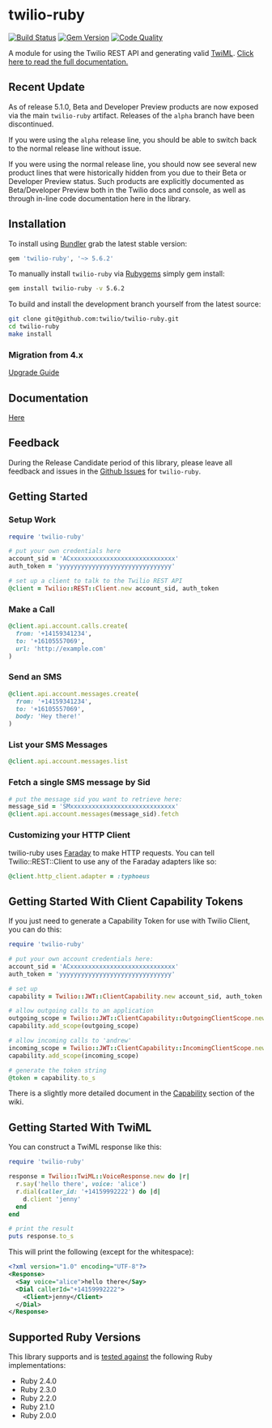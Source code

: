 # twilio-ruby

[![Build Status](http://img.shields.io/travis/twilio/twilio-ruby.svg)][travis]
[![Gem Version](http://img.shields.io/gem/v/twilio-ruby.svg)](https://rubygems.org/gems/twilio-ruby)
[![Code Quality](http://img.shields.io/codeclimate/github/twilio/twilio-ruby.svg)][codeclimate]

A module for using the Twilio REST API and generating valid [TwiML](http://www.twilio.com/docs/api/twiml/ "TwiML - Twilio Markup Language"). [Click here to read the full documentation.][documentation]

## Recent Update

As of release 5.1.0, Beta and Developer Preview products are now exposed via
the main `twilio-ruby` artifact. Releases of the `alpha` branch have been
discontinued.

If you were using the `alpha` release line, you should be able to switch back
to the normal release line without issue.

If you were using the normal release line, you should now see several new
product lines that were historically hidden from you due to their Beta or
Developer Preview status. Such products are explicitly documented as
Beta/Developer Preview both in the Twilio docs and console, as well as through
in-line code documentation here in the library.


## Installation

To install using [Bundler][bundler] grab the latest stable version:

```ruby
gem 'twilio-ruby', '~> 5.6.2'
```

To manually install `twilio-ruby` via [Rubygems][rubygems] simply gem install:

```bash
gem install twilio-ruby -v 5.6.2
```

To build and install the development branch yourself from the latest source:

```bash
git clone git@github.com:twilio/twilio-ruby.git
cd twilio-ruby
make install
```

### Migration from 4.x
[Upgrade Guide][upgrade]

## Documentation
[Here][documentation]

## Feedback
During the Release Candidate period of this library, please leave all feedback and issues in the [Github Issues][issues] for `twilio-ruby`.

## Getting Started

### Setup Work

```ruby
require 'twilio-ruby'

# put your own credentials here
account_sid = 'ACxxxxxxxxxxxxxxxxxxxxxxxxxxxxx'
auth_token = 'yyyyyyyyyyyyyyyyyyyyyyyyyyyyyyy'

# set up a client to talk to the Twilio REST API
@client = Twilio::REST::Client.new account_sid, auth_token
```

### Make a Call

```ruby
@client.api.account.calls.create(
  from: '+14159341234',
  to: '+16105557069',
  url: 'http://example.com'
)
```

### Send an SMS

```ruby
@client.api.account.messages.create(
  from: '+14159341234',
  to: '+16105557069',
  body: 'Hey there!'
)
```

### List your SMS Messages

```ruby
@client.api.account.messages.list
```

### Fetch a single SMS message by Sid

```ruby
# put the message sid you want to retrieve here:
message_sid = 'SMxxxxxxxxxxxxxxxxxxxxxxxxxxxxx'
@client.api.account.messages(message_sid).fetch
```

### Customizing your HTTP Client
twilio-ruby uses [Faraday][faraday] to make HTTP requests. You can tell
Twilio::REST::Client to use any of the Faraday adapters like so:

```ruby
@client.http_client.adapter = :typhoeus
```

## Getting Started With Client Capability Tokens

If you just need to generate a Capability Token for use with Twilio Client, you
can do this:

```ruby
require 'twilio-ruby'

# put your own account credentials here:
account_sid = 'ACxxxxxxxxxxxxxxxxxxxxxxxxxxxxx'
auth_token = 'yyyyyyyyyyyyyyyyyyyyyyyyyyyyyyy'

# set up
capability = Twilio::JWT::ClientCapability.new account_sid, auth_token

# allow outgoing calls to an application
outgoing_scope = Twilio::JWT::ClientCapability::OutgoingClientScope.new 'AP11111111111111111111111111111111'
capability.add_scope(outgoing_scope)

# allow incoming calls to 'andrew'
incoming_scope = Twilio::JWT::ClientCapability::IncomingClientScope.new 'andrew'
capability.add_scope(incoming_scope)

# generate the token string
@token = capability.to_s
```

There is a slightly more detailed document in the [Capability][capability]
section of the wiki.

## Getting Started With TwiML

You can construct a TwiML response like this:

```ruby
require 'twilio-ruby'

response = Twilio::TwiML::VoiceResponse.new do |r|
  r.say('hello there', voice: 'alice')
  r.dial(caller_id: '+14159992222') do |d|
    d.client 'jenny'
  end
end

# print the result
puts response.to_s
```

This will print the following (except for the whitespace):

```xml
<?xml version="1.0" encoding="UTF-8"?>
<Response>
  <Say voice="alice">hello there</Say>
  <Dial callerId="+14159992222">
    <Client>jenny</Client>
  </Dial>
</Response>
```

## Supported Ruby Versions

This library supports and is [tested against][travis] the following Ruby
implementations:

- Ruby 2.4.0
- Ruby 2.3.0
- Ruby 2.2.0
- Ruby 2.1.0
- Ruby 2.0.0

[capability]: https://github.com/twilio/twilio-ruby/wiki/JWT-Tokens
[examples]: https://github.com/twilio/twilio-ruby/blob/master/examples
[documentation]: http://twilio.github.io/twilio-ruby
[wiki]: https://github.com/twilio/twilio-ruby/wiki
[bundler]: http://bundler.io
[rubygems]: http://rubygems.org
[gem]: https://rubygems.org/gems/twilio
[travis]: http://travis-ci.org/twilio/twilio-ruby
[codeclimate]: https://codeclimate.com/github/twilio/twilio-ruby
[upgrade]: https://github.com/twilio/twilio-ruby/wiki/Ruby-Version-5.x-Upgrade-Guide
[issues]: https://github.com/twilio/twilio-ruby/issues
[faraday]: https://github.com/lostisland/faraday
